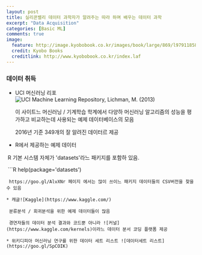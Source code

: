 ```yaml
---
layout: post
title: 실리콘밸리 데이터 과학자가 알려주는 따라 하며 배우는 데이터 과학
excerpt: "Data Acquisition"
categories: [Basic ML]
comments: true
image:
  feature: http://image.kyobobook.co.kr/images/book/large/869/l9791185890869.jpg
  credit: Kyobo Books
  creditlink: http://www.kyobobook.co.kr/index.laf
---
```



### 데이터 취득

* UCI 머신러닝 리포 ![UCI Machine Learning Repository, Lichman, M. (2013)](http://archive.ics.uci.edu/ml/)

  이 사이트느 머신러닝 / 기계학습 학계에서 다양하 머신러닝 알고리즘의 성능을 평가하고 비교하는데 사용되는 예제 데이터베이스의 모음
  
  2016년 기준 349개의 잘 알려진 데이터르 제공
  
* R에서 제공하는 예제 데이터

  R 기본 시스템 자체가 'datasets'라느 패키지를 포함하 있음.
  
  ```R
  help(package='datasets')
  ```
  https://goo.gl/AlvXNr 페이지 에서는 많이 쓰이느 패키지 데이터들의 CSV버전을 찾을 수 있음
  
* 캐글![Kaggle](https://www.kaggle.com/)

  분류분석 / 회귀분석을 위한 예제 데이터들이 많음
  
  경연자들의 데이터 분석 결과와 코드뿐 아니라 ![커널](https://www.kaggle.com/kernels)이라느 데이터 분서 코딩 플랫폼 제공
  
* 위키디피아 머신러닝 연구를 위한 데이터 세트 리스트 ![데이터세트 리스트](https://goo.gl/SpCOIK)
